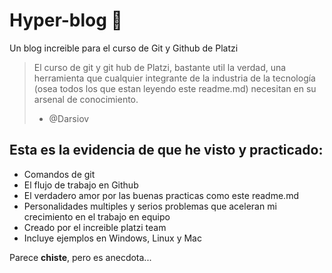 # Hyper-blog 💚
Un blog increible para el curso de Git y Github de Platzi 
> El curso de git y git hub de Platzi, bastante util la verdad, una herramienta que cualquier integrante de la industria de la tecnología (osea todos los que estan leyendo este readme.md) necesitan en su arsenal de conocimiento.
>- @Darsiov

## Esta es la evidencia de que he visto y practicado:
* Comandos de git
* El flujo de trabajo en Github
* El verdadero amor por las buenas practicas como este readme.md
* Personalidades multiples y serios problemas que aceleran mi crecimiento en el trabajo en equipo
* Creado por el increible platzi team
* Incluye ejemplos en Windows, Linux y Mac
 
Parece **chiste**, pero es anecdota...

